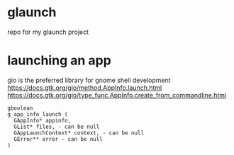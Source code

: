 # glaunch
repo for my glaunch project

# launching an app
gio is the preferred library for gnome shell development
https://docs.gtk.org/gio/method.AppInfo.launch.html
https://docs.gtk.org/gio/type_func.AppInfo.create_from_commandline.html

```
gboolean
g_app_info_launch (
  GAppInfo* appinfo,
  GList* files, - can be null
  GAppLaunchContext* context, - can be null
  GError** error - can be null
)
```
